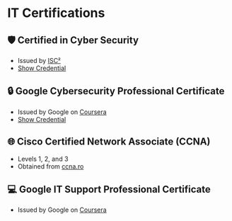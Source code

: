 # IT Certifications

## 🛡️ Certified in Cyber Security
- Issued by [ISC²](https://www.isc2.org/)
- [Show Credential](https://www.credly.com/badges/b1c868e3-8ce5-4156-902c-fc16c0c904eb/linked_in_profile)

## 🔒 Google Cybersecurity Professional Certificate
-  Issued by Google on [Coursera](https://www.coursera.org/professional-certificates/google-cybersecurity?utm_medium=sem&utm_source=gg&utm_campaign=B2C_EMEA__coursera_FTCOF_career-academy_pmax-multiple-audiences-country-multi-set2&campaignid=20882109092&adgroupid=&device=c&keyword=&matchtype=&network=x&devicemodel=&adposition=&creativeid=&hide_mobile_promo&gad_source=1&gclid=CjwKCAjwl4yyBhAgEiwADSEjeF8DfTnNE8if8Ca27r7rf3wSNOylJ7D0Wr1rwAxRjMu01rgbc8dJJRoCwdIQAvD_BwE)
- [Show Credential](https://www.coursera.org/account/accomplishments/specialization/certificate/T33A8EK5F395)

## 🌐 Cisco Certified Network Associate (CCNA)
- Levels 1, 2, and 3
- Obtained from [ccna.ro](https://www.ccna.ro/)

## 💻 Google IT Support Professional Certificate
- Issued by Google on [Coursera](https://www.coursera.org/professional-certificates/google-it-support?utm_medium=sem&utm_source=gg&utm_campaign=B2C_EMEA__coursera_FTCOF_career-academy_pmax-multiple-audiences-country-multi-set2&campaignid=20882109092&adgroupid=&device=c&keyword=&matchtype=&network=x&devicemodel=&adposition=&creativeid=&hide_mobile_promo&gad_source=1&gclid=CjwKCAjwl4yyBhAgEiwADSEjeIDJ4WinIf_cSr7XcD8b-G6HYgIeENFtKxExe1jcV5gT2CXqm5OtOhoCbLQQAvD_BwE)
